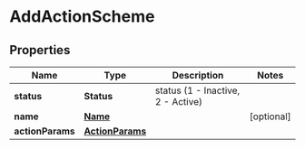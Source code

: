 

# AddActionScheme


## Properties

| Name | Type | Description | Notes |
|------------ | ------------- | ------------- | -------------|
|**status** | **Status** | status (1 - Inactive, 2 - Active) |  |
|**name** | [**Name**](Name.md) |  |  [optional] |
|**actionParams** | [**ActionParams**](ActionParams.md) |  |  |



